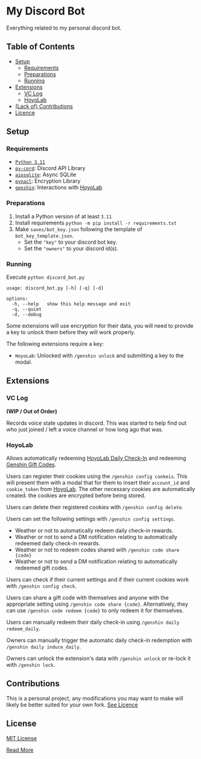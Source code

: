# My Discord Bot
Everything related to my personal discord bot.

## Table of Contents
* [Setup](#setup)
    * [Requirements](#requirements)
    * [Preparations](#preparations)
    * [Running](#running)
* [Extensions](#extensions)
    * [VC Log](#vc-log)
    * [HoyoLab](#hoyolab)
* [(Lack of) Contributions](#contributions)
* [Licence](#license)

## Setup
### Requirements
- [`Python 3.11`](https://www.python.org/)
- [`py-cord`](https://pypi.org/project/py-cord/): Discord API Library
- [`aiosqlite`](https://pypi.org/project/aiosqlite/): Async SQLite
- [`pynacl`](https://pypi.org/project/aiosqlite/): Encryption Library
- [`genshin`](https://pypi.org/project/genshin/): Interactions with [HoyoLab](https://www.hoyolab.com/)

### Preparations
1. Install a Python version of at least `3.11`
2. Install requirements
   `python -m pip install -r requirements.txt`
3. Make `saves/bot_key.json` following the template of `bot_key_template.json`.
    - Set the `"key"` to your discord bot key.
    - Set the `"owners"` to your discord id(s).

### Running
Execute `python discord_bot.py`

```
usage: discord_bot.py [-h] [-q] [-d]

options:
  -h, --help   show this help message and exit
  -q, --quiet
  -d, --debug
```

Some extensions will use encryption for their data, you will need to provide a key to unlock them before they will work properly.

The following extensions require a key:
- `HoyoLab`: Unlocked with `/genshin unlock` and submitting a key to the modal.

## Extensions
### VC Log
**(WIP / Out of Order)**

Records voice state updates in discord.
This was started to help find out who just joined / left a voice channel or how long ago that was.

### HoyoLab
Allows automatically redeeming [HoyoLab Daily Check-In](https://genshin-impact.fandom.com/wiki/HoYoLAB_Community_Daily_Check-In) and redeeming [Genshin Gift Codes](https://genshin.hoyoverse.com/en/gift).

Users can register their cookies using the `/genshin config cookeis`.
This will present them with a modal that for them to insert their `account_id` and `cookie_token` from [HoyoLab](https://www.hoyolab.com/).
The other necessary cookies are automatically created.
the cookies are encrypted before being stored.

Users can delete their registered cookies with `/genshin config delete`.

Users can set the following settings with `/genshin config settings`.

- Weather or not to automatically redeem daily check-in rewards.
- Weather or not to send a DM notification relating to automatically redeemed daily check-in rewards.
- Weather or not to redeem codes shared with `/genshin code share {code}`
- Weather or not to send a DM notification relating to automatically redeemed gift codes.

Users can check if their current settings and if their current cookies work with `/genshin config check`.

Users can share a gift code with themselves and anyone with the appropriate setting using `/genshin code share {code}`.
Alternatively, they can use `/genshin code redeem {code}` to only redeem it for themselves.

Users can manually redeem their daily check-in using `/genshin daily redeem_daily`.

Owners can manually trigger the automatic daily check-in redemption with `/genshin daily induce_daily`.

Owners can unlock the extension's data with `/genshin unlock` or re-lock it with `/genshin lock`.

## Contributions
This is a personal project, any modifications you may want to make will likely be better suited for your own fork.
[See Licence](#license)

## License
[MIT License](LICENSE)

[Read More](https://choosealicense.com/licenses/mit/#)

